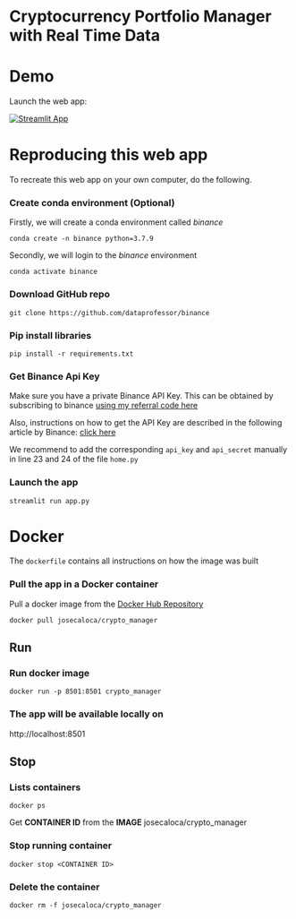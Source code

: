 # Cryptocurrency Portfolio Manager with Real Time Data

# Demo

Launch the web app:

[![Streamlit App](https://static.streamlit.io/badges/streamlit_badge_black_white.svg)](https://share.streamlit.io/josecaloca/crypto_portfolio_manager/app.py)

# Reproducing this web app
To recreate this web app on your own computer, do the following.

### Create conda environment (Optional)
Firstly, we will create a conda environment called *binance*
```
conda create -n binance python=3.7.9
```
Secondly, we will login to the *binance* environment
```
conda activate binance
```

###  Download GitHub repo

```
git clone https://github.com/dataprofessor/binance
```

###  Pip install libraries
```
pip install -r requirements.txt
```

### Get Binance Api Key

Make sure you have a private Binance API Key. This can be obtained by subscribing to binance [using my referral code here](https://accounts.binance.com/en/register?ref=186625161)

Also, instructions on how to get the API Key are described in the following article by Binance: [click here](https://www.binance.com/en/support/faq/360002502072)

We recommend to add the corresponding ```api_key``` and ```api_secret``` manually in line 23 and 24 of the file ```home.py```


###  Launch the app

```
streamlit run app.py
```

# Docker

The ```dockerfile``` contains all instructions on how the image was built

###  Pull the app in a Docker container

Pull a docker image from the [Docker Hub Repository](https://hub.docker.com/r/josecaloca/crypto_manager)

```
docker pull josecaloca/crypto_manager
```

## Run

### Run docker image

```
docker run -p 8501:8501 crypto_manager
```

### The app will be available locally on

http://localhost:8501


## Stop

### Lists containers
```
docker ps
```

Get **CONTAINER ID** from the **IMAGE** josecaloca/crypto_manager


### Stop running container
```
docker stop <CONTAINER ID>
```

### Delete the container
```
docker rm -f josecaloca/crypto_manager
```